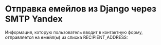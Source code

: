 # Отправка емейлов из Django через SMTP Yandex

Информация, которую пользователь вводит в контактную форму, отправляется на емейл(ы) из списка RECIPIENT_ADDRESS:



